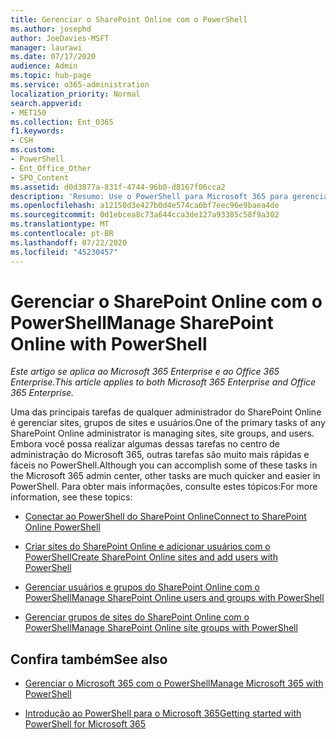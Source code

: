 ```yaml
---
title: Gerenciar o SharePoint Online com o PowerShell
ms.author: josephd
author: JoeDavies-MSFT
manager: laurawi
ms.date: 07/17/2020
audience: Admin
ms.topic: hub-page
ms.service: o365-administration
localization_priority: Normal
search.appverid:
- MET150
ms.collection: Ent_O365
f1.keywords:
- CSH
ms.custom:
- PowerShell
- Ent_Office_Other
- SPO_Content
ms.assetid: d0d3877a-831f-4744-96b0-d8167f06cca2
description: 'Resumo: Use o PowerShell para Microsoft 365 para gerenciar usuários, grupos e grupos de sites do SharePoint Online.'
ms.openlocfilehash: a12150d3e427b0d4e574ca6bf7eec96e9baea4de
ms.sourcegitcommit: 0d1ebcea8c73a644cca3de127a93385c58f9a302
ms.translationtype: MT
ms.contentlocale: pt-BR
ms.lasthandoff: 07/22/2020
ms.locfileid: "45230457"
---
```

# <a name="manage-sharepoint-online-with-powershell"></a><span data-ttu-id="d5564-103">Gerenciar o SharePoint Online com o PowerShell</span><span class="sxs-lookup"><span data-stu-id="d5564-103">Manage SharePoint Online with PowerShell</span></span>

<span data-ttu-id="d5564-104">*Este artigo se aplica ao Microsoft 365 Enterprise e ao Office 365 Enterprise.*</span><span class="sxs-lookup"><span data-stu-id="d5564-104">*This article applies to both Microsoft 365 Enterprise and Office 365 Enterprise.*</span></span>

<span data-ttu-id="d5564-105">Uma das principais tarefas de qualquer administrador do SharePoint Online é gerenciar sites, grupos de sites e usuários.</span><span class="sxs-lookup"><span data-stu-id="d5564-105">One of the primary tasks of any SharePoint Online administrator is managing sites, site groups, and users.</span></span> <span data-ttu-id="d5564-106">Embora você possa realizar algumas dessas tarefas no centro de administração do Microsoft 365, outras tarefas são muito mais rápidas e fáceis no PowerShell.</span><span class="sxs-lookup"><span data-stu-id="d5564-106">Although you can accomplish some of these tasks in the Microsoft 365 admin center, other tasks are much quicker and easier in PowerShell.</span></span> <span data-ttu-id="d5564-107">Para obter mais informações, consulte estes tópicos:</span><span class="sxs-lookup"><span data-stu-id="d5564-107">For more information, see these topics:</span></span>

- [<span data-ttu-id="d5564-108">Conectar ao PowerShell do SharePoint Online</span><span class="sxs-lookup"><span data-stu-id="d5564-108">Connect to SharePoint Online PowerShell</span></span>](https://docs.microsoft.com/powershell/sharepoint/sharepoint-online/connect-sharepoint-online?view=sharepoint-ps)
  
- [<span data-ttu-id="d5564-109">Criar sites do SharePoint Online e adicionar usuários com o PowerShell</span><span class="sxs-lookup"><span data-stu-id="d5564-109">Create SharePoint Online sites and add users with PowerShell</span></span>](create-sharepoint-sites-and-add-users-with-powershell.md)
    
- [<span data-ttu-id="d5564-110">Gerenciar usuários e grupos do SharePoint Online com o PowerShell</span><span class="sxs-lookup"><span data-stu-id="d5564-110">Manage SharePoint Online users and groups with PowerShell</span></span>](manage-sharepoint-users-and-groups-with-powershell.md)
    
- [<span data-ttu-id="d5564-111">Gerenciar grupos de sites do SharePoint Online com o PowerShell</span><span class="sxs-lookup"><span data-stu-id="d5564-111">Manage SharePoint Online site groups with PowerShell</span></span>](manage-sharepoint-site-groups-with-powershell.md)
    
## <a name="see-also"></a><span data-ttu-id="d5564-112">Confira também</span><span class="sxs-lookup"><span data-stu-id="d5564-112">See also</span></span>

- [<span data-ttu-id="d5564-113">Gerenciar o Microsoft 365 com o PowerShell</span><span class="sxs-lookup"><span data-stu-id="d5564-113">Manage Microsoft 365 with PowerShell</span></span>](manage-office-365-with-office-365-powershell.md)

- [<span data-ttu-id="d5564-114">Introdução ao PowerShell para o Microsoft 365</span><span class="sxs-lookup"><span data-stu-id="d5564-114">Getting started with PowerShell for Microsoft 365</span></span>](getting-started-with-office-365-powershell.md)
